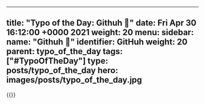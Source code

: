 
---
title: "Typo of the Day: Githuh 🤨"
date: Fri Apr 30 16:12:00 +0000 2021
weight: 20
menu:
  sidebar:
    name: "Githuh 🤨"
    identifier: GitHuh
    weight: 20
    parent: typo_of_the_day
tags: ["#TypoOfTheDay"]
type: posts/typo_of_the_day
hero: images/posts/typo_of_the_day.jpg
---


{{<tweet user="mariatta" id="1388164239781625857">}}

